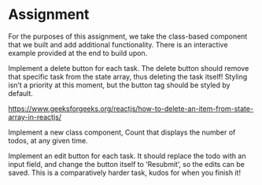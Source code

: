 # Assignment

For the purposes of this assignment, we take the class-based component that we built and add additional functionality. There is an interactive example provided at the end to build upon.

Implement a delete button for each task. The delete button should remove that specific task from the state array, thus deleting the task itself! Styling isn’t a priority at this moment, but the button tag should be styled by default.

https://www.geeksforgeeks.org/reactjs/how-to-delete-an-item-from-state-array-in-reactjs/

Implement a new class component, Count that displays the number of todos, at any given time.

Implement an edit button for each task. It should replace the todo with an input field, and change the button itself to ‘Resubmit’, so the edits can be saved. This is a comparatively harder task, kudos for when you finish it!
